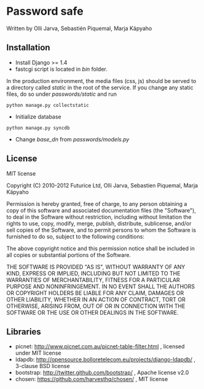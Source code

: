 Password safe
=============

Written by Olli Jarva, Sebastién Piquemal, Marja Käpyaho

Installation
------------

* Install Django >= 1.4
* fastcgi script is located in *bin* folder.

In the production environment, the media files (css, js) should be served 
to a directory called *static* in the root of the service. If you change any
static files, do so under *passwords/static* and run

```
python manage.py collectstatic
```

* Initialize database

```
python manage.py syncdb
```

* Change *base_dn* from *passwords/models.py*

License
-------

MIT license

Copyright (C) 2010-2012 Futurice Ltd, Olli Jarva, Sebastien Piquemal, 
Marja Käpyaho

Permission is hereby granted, free of charge, to any person obtaining a 
copy of this software and associated documentation files (the "Software"), 
to deal in the Software without restriction, including without limitation 
the rights to use, copy, modify, merge, publish, distribute, sublicense, 
and/or sell copies of the Software, and to permit persons to whom the 
Software is furnished to do so, subject to the following conditions:

The above copyright notice and this permission notice shall be included in 
all copies or substantial portions of the Software.

THE SOFTWARE IS PROVIDED "AS IS", WITHOUT WARRANTY OF ANY KIND, EXPRESS OR 
IMPLIED, INCLUDING BUT NOT LIMITED TO THE WARRANTIES OF MERCHANTABILITY, 
FITNESS FOR A PARTICULAR PURPOSE AND NONINFRINGEMENT. IN NO EVENT SHALL 
THE AUTHORS OR COPYRIGHT HOLDERS BE LIABLE FOR ANY CLAIM, DAMAGES OR OTHER 
LIABILITY, WHETHER IN AN ACTION OF CONTRACT, TORT OR OTHERWISE, ARISING 
FROM, OUT OF OR IN CONNECTION WITH THE SOFTWARE OR THE USE OR OTHER 
DEALINGS IN THE SOFTWARE.

Libraries
---------

* picnet: http://www.picnet.com.au/picnet-table-filter.html , licensed under MIT license
* ldapdb: http://opensource.bolloretelecom.eu/projects/django-ldapdb/ , 3-clause BSD license
* bootstrap: http://twitter.github.com/bootstrap/ , Apache license v2.0
* chosen: https://github.com/harvesthq/chosen/ , MIT license


